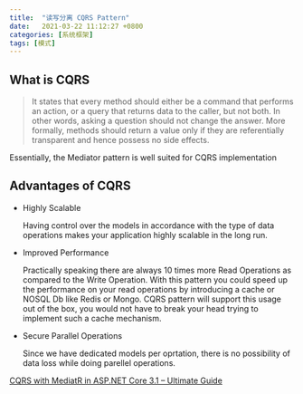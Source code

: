```yaml
---
title:  "读写分离 CQRS Pattern"
date:   2021-03-22 11:12:27 +0800
categories: [系统框架]
tags: [模式]
---
```


## What is CQRS
> It states that every method should either be a command that performs an action, or a query that returns data to the caller, but not both.
> In other words, asking a question should not change the answer. More formally, methods should return a value only if they are referentially
> transparent and hence possess no side effects.

Essentially, the Mediator pattern is well suited for CQRS implementation

## Advantages of CQRS
- Highly Scalable

  Having control over the models in accordance with the type of data operations makes your application highly scalable in the long run.

- Improved Performance

  Practically speaking there are always 10 times more Read Operations as compared to the Write Operation. With this pattern you could speed up the performance on your read operations by introducing a cache or NOSQL Db like Redis or Mongo. CQRS pattern will support this usage out of the box, you would not have to break your head trying to implement such a cache mechanism.

- Secure Parallel Operations

  Since we have dedicated models per oprtation, there is no possibility of data loss while doing parellel operations.


[CQRS with MediatR in ASP.NET Core 3.1 – Ultimate Guide](https://codewithmukesh.com/blog/cqrs-in-aspnet-core-3-1/)
